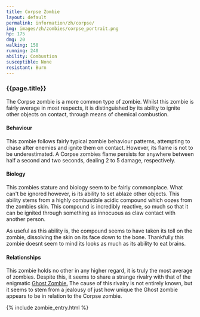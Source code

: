 ```yaml
---
title: Corpse Zombie
layout: default
permalink: information/zh/corpse/
img: images/zh/zombies/corpse_portrait.png
hp: 175
dmg: 20
walking: 150
running: 240
ability: Combustion
susceptible: None
resistant: Burn
---
```


<div class="row">
  <div class="col-sm-7">
    <h3>{{page.title}}</h3>
    <p>The Corpse zombie is a more common type of zombie. Whilst this zombie is fairly average in most respects, it is distinguished by its ability to ignite other objects on contact, through means of chemical combustion.</p>
    <h4>Behaviour</h4>
    <p>This zombie follows fairly typical zombie behaviour patterns, attempting to chase after enemies and ignite them on contact. However, its flame is not to be underestimated. A Corpse zombies flame persists for anywhere between half a second and two seconds, dealing 2 to 5 damage, respectively. </p>
    <h4>Biology</h4>
    <p>This zombies stature and biology seem to be fairly commonplace. What can't be ignored however, is its ability to set ablaze other objects. This ability stems from a highly combustible acidic compound which oozes from the zombies skin. This compound is incredibly reactive, so much so that it can be ignited through something as innocuous as claw contact with another person.</p>
    <p>As useful as this ability is, the compound seems to have taken its toll on the zombie, dissolving the skin on its face down to the bone. Thankfully this zombie doesnt seem to mind its looks as much as its ability to eat brains.</p>
    <h4>Relationships</h4> 
    <p>This zombie holds no other in any higher regard, it is truly the most average of zombies. Despite this, it seems to share a strange rivalry with that of the enigmatic <a href="{{site.baseurl}}/information/zh/ghost"> Ghost Zombie.</a> The cause of this rivalry is not entirely known, but it seems to stem from a jealousy of just how unique the Ghost zombie appears to be in relation to the Corpse zombie.</p>
  </div>
  {% include zombie_entry.html %}
</div>